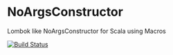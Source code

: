 # NoArgsConstructor
Lombok like NoArgsConstructor for Scala using Macros


[![Build Status](https://snap-ci.com/selvakn/NoArgsConstructor/branch/master/build_image)](https://snap-ci.com/selvakn/NoArgsConstructor/branch/master)
